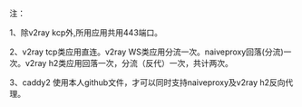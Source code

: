 注：

1、除v2ray kcp外,所用应用共用443端口。

2、v2ray tcp类应用直连。v2ray WS类应用分流一次。naiveproxy回落(分流)一次。v2ray h2类应用回落一次，分流（反代）一次，共计两次。

3、caddy2 使用本人github文件，才可以同时支持naiveproxy及v2ray h2反向代理。
